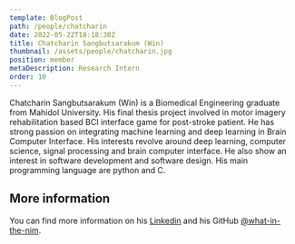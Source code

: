 ```yaml
---
template: BlogPost
path: /people/chatcharin
date: 2022-05-22T18:18:30Z
title: Chatcharin Sangbutsarakum (Win)
thumbnail: /assets/people/chatcharin.jpg
position: member
metaDescription: Research Intern
order: 10
---
```


Chatcharin Sangbutsarakum (Win) is a Biomedical Engineering graduate from Mahidol University. His final thesis project involved in motor imagery rehabilitation based BCI interface game for post-stroke patient.
He has strong passion on integrating machine learning and deep learning in Brain Computer Interface. His interests revolve around deep learning, computer science, signal processing and brain computer interface.
He also show an interest in software development and software design. His main programming language are python and C.

## More information

You can find more information on his [Linkedin](https://www.linkedin.com/in/chatcharin-sangbutsarakum/) and his GitHub [@what-in-the-nim](https://github.com/what-in-the-nim).

